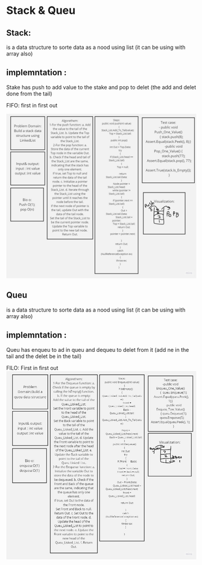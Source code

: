 # Stack & Queu

## Stack:
is a data structure to sorte data as a nood using list (it can be using with array also)

## implemntation :
Stake has push to add value to the stake and pop to delet (the add and delet done from the tail)

FIFO: first in first out 

![](img2.jpg)

## Queu 
is a data structure to sorte data as a nood using list (it can be using with array also)
## implemntation :
Queu has enqueu to ad in queu and dequeu to delet from it (add ne in the tail and the delet be in the tail)

FILO: First in first out
![](img1.jpg)

